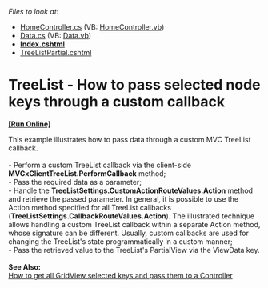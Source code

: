 <!-- default file list -->
*Files to look at*:

* [HomeController.cs](./CS/TreeListEditing/Controllers/HomeController.cs) (VB: [HomeController.vb](./VB/TreeListEditing/Controllers/HomeController.vb))
* [Data.cs](./CS/TreeListEditing/Models/Data.cs) (VB: [Data.vb](./VB/TreeListEditing/Models/Data.vb))
* **[Index.cshtml](./CS/TreeListEditing/Views/Home/Index.cshtml)**
* [TreeListPartial.cshtml](./CS/TreeListEditing/Views/Home/TreeListPartial.cshtml)
<!-- default file list end -->
# TreeList - How to pass selected node keys through a custom callback
<!-- run online -->
**[[Run Online]](https://codecentral.devexpress.com/t201992/)**
<!-- run online end -->


This example illustrates how to pass data through a custom MVC TreeList callback.<br /><br />- Perform a custom TreeList callback via the client-side <strong>MVCxClientTreeList.PerformCallback</strong> method;<br />- Pass the required data as a parameter;<br />- Handle the <strong>TreeListSettings.CustomActionRouteValues.Action</strong> method and retrieve the passed parameter. In general, it is possible to use the Action method specified for all TreeList callbacks (<strong>TreeListSettings.CallbackRouteValues.Action</strong>). The illustrated technique allows handling a custom TreeList callback within a separate Action method, whose signature can be different. Usually, custom callbacks are used for changing the TreeList's state programmatically in a custom manner;<br />- Pass the retrieved value to the TreeList's PartialView via the ViewData key.<br /><br /><strong>See Also:</strong><br /><a href="https://www.devexpress.com/Support/Center/p/E20065">How to get all GridView selected keys and pass them to a Controller</a>

<br/>


